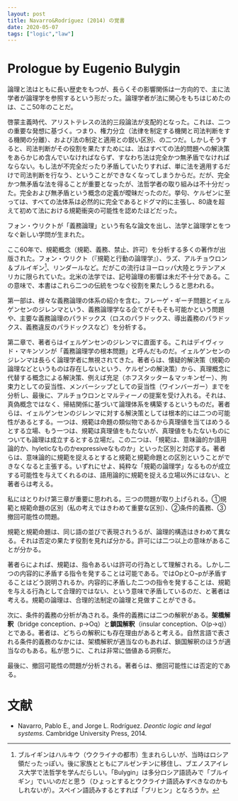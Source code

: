 ```yaml
---
layout: post
title: Navarro&Rodríguez (2014) の覚書
date: 2020-05-07
tags: ["logic","law"]
---
```


# Prologue by Eugenio Bulygin
論理と法はともに長い歴史をもつが、長らくその影響関係は一方向的で、主に法学者が論理学を参照するという形だった。論理学者が法に関心をもちはじめたのは、ここ50年のことだ。

啓蒙主義時代、アリストテレスの法的三段論法が支配的となった。これは、二つの重要な発想に基づく。つまり、権力分立（法律を制定する機関と司法判断をする機関の分離）、および法の制定と適用との鋭い区別、の二つだ。しかしそうすると、司法判断がその役割を果たすためには、法はすべての法的問題への解決策をあらかじめ含んでいなければならず、すなわち法は完全かつ無矛盾でなければならない。もし法が不完全だったり矛盾していたりすれば、単に法を適用するだけで司法判断を行なう、ということができなくなってしまうからだ。だが、完全かつ無矛盾な法を得ることが重要となったが、法哲学者の取り組みは不十分だった。完全および無矛盾という概念の定義が曖昧だったのだ。挙句、ケルゼンに至っては、すべての法体系は必然的に完全であるとドグマ的に主張し、80歳を超えて初めて法における規範衝突の可能性を認めたほどだった。

フォン・ウリクトが「義務論理」という有名な論文を出し、法学と論理学とをつなぐ新しい学問が生まれた。

ここ60年で、規範概念（規範、義務、禁止、許可）を分析する多くの著作が出版された。フォン・ウリクト（『規範と行動の論理学』）、ラズ、アルチョウロン＆ブルイギン[^bulygin]、リンダールなど。だがこの流行はヨーロッパ大陸とラテンアメリカに限られていた。北米の法学では、記号論理の影響は未だ不十分である。この意味で、本書はこれら二つの伝統をつなぐ役割を果たしうると思われる。

[^bulygin]: ブルイギンはハルキウ（ウクライナの都市）生まれらしいが、当時はロシア領だったっぽい。後に家族とともにアルゼンチンに移住し、ブエノスアイレス大学で法哲学を学んだらしい。「Bulygin」は多分ロシア語読みで「ブルイギン」でいいのだと思う（ひょっとするとウクライナ語読みすべきなのかもしれないが）。スペイン語読みするとすれば「ブリヒン」となろうか。

第一部は、様々な義務論理の体系の紹介を含む。フレーゲ・ギーチ問題とイェルゲンセンのジレンマという、義務論理学なる企てがそもそも可能かという問題や、主要な義務論理のパラドックス（ロスのパラドックス、導出義務のパラドックス、義務違反のパラドックスなど）を分析する。

第二章で、著者らはイェルゲンセンのジレンマに直面する。これはデイヴィッド・マキンソンが「義務論理学の根本問題」と呼んだものだ。イェルゲンセンのジレンマは長らく論理学者に無視されてきた。著者らは、懐疑的解決策（規範の論理などというものは存在しないという、ケルゼンの解決策）から、真理概念に代替する概念による解決策、例えば充足（ホフスタッター＆マッキンゼー）、拘束力としての妥当性、メンバーシップとしての妥当性（ワインバーガー）までを分析し、最後に、アルチョウロンとマルティーノの提案を受け入れる。それは、真偽概念ではなく、帰結関係に基づいて論理体系を構築するというものだ。著者らは、イェルゲンセンのジレンマに対する解決策としては根本的には二つの可能性があるとする。一つは、規範は命題の類似物であるから真理値を当てはめうるとする立場、もう一つは、規範は真理値をもたないが、真理値をもたないものについても論理は成立するとする立場だ。この二つは、「規範は、意味論的か語用論的か、hyleticなものかexpressiveなものか」といった区別と対応する。著者らは、意味論的に規範を捉えるとすると規範と規範命題との区別ということができなくなると主張する。いずれにせよ、純粋な「規範の論理学」なるものが成立する可能性を与えてくれるのは、語用論的に規範を捉える立場以外にはない、と著者らは考える。

私にはとりわけ第三章が重要に思われる。三つの問題が取り上げられる。①規範と規範命題の区別（私の考えではきわめて重要な区別）、②条件的義務、③撤回可能性の問題。

規範と規範命題は、同じ語の並びで表現されうるが、論理的構造はきわめて異なる。それは否定の果たす役割を見れば分かる。許可には二つ以上の意味があることが分かる。

著者らによれば、規範は、指令あるいは許可の行為として理解される。しかし二つの内容的に矛盾する指令を発することは可能である。ではOpとO¬pが矛盾することはどう説明されるか。内容的に矛盾した二つの指令を発することは、規範を与える行為として合理的ではない、という意味で矛盾しているのだ、と著者は考える。規範の論理は、合理的法制定の論理と見做すことができる。

次に、条件的義務の分析が為される。条件的義務には二つの解釈がある。**架橋解釈**（bridge conception、p→Oq）と**鎖国解釈**（insular conception、O(p→q)）とである。著者は、どちらの解釈にも存在理由があると考える。自然言語で表される条件的義務のなかには、架橋解釈が適当なのもあれば、鎖国解釈のほうが適当なのもある。私が思うに、これは非常に価値ある洞察だ。

最後に、撤回可能性の問題が分析される。著者らは、撤回可能性には否定的である。

# 文献
- Navarro, Pablo E., and Jorge L. Rodríguez. *Deontic logic and legal systems*. Cambridge University Press, 2014.
